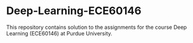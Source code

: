 # Deep-Learning-ECE60146
This repository contains solution to the assignments for the course Deep Learning (ECE60146) at Purdue University.
